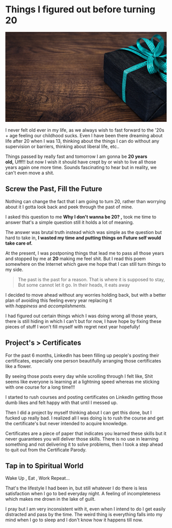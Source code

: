 # Things I figured out before turning 20

![](/images/blog1-pic1.jpg "main pic")

I never felt old ever in my life, as we always wish to fast forward to the '20s + age feeling our childhood sucks. Even I have been there dreaming about life after 20 when I was 13, thinking about the things I can do without any supervision or barriers, thinking about liberal life, etc..

Things passed by really fast and tomorrow I am gonna be **20 years old,** Ufff!! but now I wish it should have crept by or wish to live all those years again one more time. Sounds fascinating to hear but in reality, we can't even move a shit.

## Screw the Past, Fill the Future

Nothing can change the fact that I am going to turn 20, rather than worrying about it I gotta look back and peek through the past of mine.

 I asked this question to me **Why I don't wanna be 20? ,** took me time to answer that's a simple question still it holds a lot of meaning.

The answer was brutal truth instead which was simple as the question but hard to take in, **I wasted my time and putting things on Future self would take care of.**

At the present, I was postponing things that lead me to pass all those years and stopped by me at **20** making me feel shit. But I read this poem somewhere on the Internet which gave me hope that I can still turn things to my side.

> The past is the past for a reason. That is where it is supposed to stay, But some cannot let it go. In their heads, it eats away

I decided to move ahead without any worries holding back, but with a better plan of avoiding this feeling every year replacing it with *happiness* and *accomplishments.*

I had figured out certain things which I was doing wrong all those years, there is still hiding in which I can't but for now, I have hope by fixing these pieces of stuff I won't fill myself with regret next year hopefully!

## Project's > Certificates

For the past 6 months, LinkedIn has been filling up people's posting their certificates, especially one person beautifully arranging those certificates like a flower. 

By seeing those posts every day while scrolling through I felt like, Shit seems like everyone is learning at a lightning speed whereas me sticking with one course for a long time!!!

I started to rush courses and posting certificates on LinkedIn getting those dumb likes and felt happy with that until I messed up.

Then I did a project by myself thinking about I can get this done, but I fucked up really bad. I realized all I was doing is to rush the course and get the certificate's but never intended to acquire knowledge.

Certificates are a piece of paper that indicates you learned these skills but it never guarantees you will deliver those skills. There is no use in learning something and not delivering it to solve problems, then I took a step ahead to quit out from the Certificate Parody.

## Tap in to Spiritual World

Wake Up , Eat , Work Repeat... 

That's the lifestyle I had been in, but still whatever I do there is less satisfaction when I go to bed everyday night. A feeling of incompleteness which makes me drown in the lake of guilt.

I pray but I am very inconsistent with it, even when I intend to do I get easily distracted and pass by the time. The weird thing is everything falls into my mind when I go to sleep and I don't know how it happens till now.





